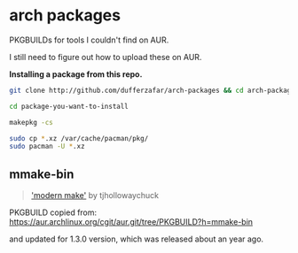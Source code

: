 
# arch packages

PKGBUILDs for tools I couldn't find on AUR.

I still need to figure out how to upload these on AUR.

**Installing a package from this repo.**

```bash
git clone http://github.com/dufferzafar/arch-packages && cd arch-packages

cd package-you-want-to-install

makepkg -cs

sudo cp *.xz /var/cache/pacman/pkg/
sudo pacman -U *.xz
```

## mmake-bin

> ['modern make'](https://github.com/tj/mmake/) by tjhollowaychuck

PKGBUILD copied from: https://aur.archlinux.org/cgit/aur.git/tree/PKGBUILD?h=mmake-bin

and updated for 1.3.0 version, which was released about an year ago.


